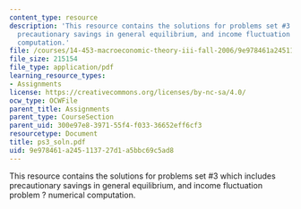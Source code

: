 ```yaml
---
content_type: resource
description: 'This resource contains the solutions for problems set #3 which includes
  precautionary savings in general equilibrium, and income fluctuation problem ? numerical
  computation.'
file: /courses/14-453-macroeconomic-theory-iii-fall-2006/9e978461a245113727d1a5bbc69c5ad8_ps3_soln.pdf
file_size: 215154
file_type: application/pdf
learning_resource_types:
- Assignments
license: https://creativecommons.org/licenses/by-nc-sa/4.0/
ocw_type: OCWFile
parent_title: Assignments
parent_type: CourseSection
parent_uid: 300e97e8-3971-55f4-f033-36652eff6cf3
resourcetype: Document
title: ps3_soln.pdf
uid: 9e978461-a245-1137-27d1-a5bbc69c5ad8
---
```

This resource contains the solutions for problems set #3 which includes precautionary savings in general equilibrium, and income fluctuation problem ? numerical computation.